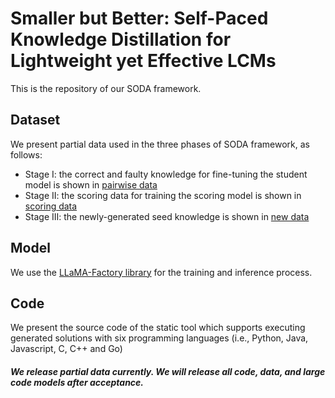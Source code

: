 # Smaller but Better: Self-Paced Knowledge Distillation for Lightweight yet Effective LCMs

This is the repository of our SODA framework.

## Dataset

We present partial data used in the three phases of SODA framework, as follows:

- Stage I: the correct and faulty knowledge for fine-tuning the student model is shown in [pairwise data](https://github.com/yujiachen99/SodaCoder/blob/main/datas/pairwise_data.json)
- Stage II: the scoring data for training the scoring model is shown in [scoring data](https://github.com/yujiachen99/SodaCoder/blob/main/datas/scoring_data.json)
- Stage III: the newly-generated seed knowledge is shown in [new data](https://github.com/yujiachen99/SodaCoder/blob/main/datas/new_data.json)

## Model

We use the [LLaMA-Factory library](https://github.com/hiyouga/LLaMA-Factory) for the training and inference process. 

## Code

We present the source code of the static tool which supports executing generated solutions with six programming languages  (i.e., Python, Java, Javascript, C, C++ and Go)

####  *We release partial data currently. We will release all code, data, and large code models after acceptance.*

